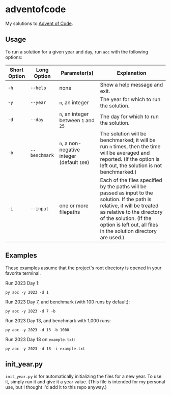 # adventofcode

My solutions to [Advent of Code](https://adventofcode.com/).

## Usage

To run a solution for a given year and day, run `aoc` with the following
options:

| Short Option | Long Option   | Parameter(s)                                | Explanation                                                                                                                                                                                                                                            |
| ------------ | ------------- | ------------------------------------------- | ------------------------------------------------------------------------------------------------------------------------------------------------------------------------------------------------------------------------------------------------------ |
| `-h`         | `--help`      | none                                        | Show a help message and exit.                                                                                                                                                                                                                          |
| `-y`         | `--year`      | `n`, an integer                             | The year for which to run the solution.                                                                                                                                                                                                                |
| `-d`         | `--day`       | `n`, an integer between `1` and `25`        | The day for which to run the solution.                                                                                                                                                                                                                 |
| `-b`         | `--benchmark` | `n`, a non-negative integer (default `100`) | The solution will be benchmarked; it will be run `n` times, then the time will be averaged and reported. (If the option is left out, the solution is not benchmarked.)                                                                                 |
| `-i`         | `--input`     | one or more filepaths                       | Each of the files specified by the paths will be passed as input to the solution. If the path is relative, it will be treated as relative to the directory of the solution. (If the option is left out, all files in the solution directory are used.) |

## Examples

These examples assume that the project's root directory is opened in your
favorite terminal.

Run 2023 Day 1:

    py aoc -y 2023 -d 1

Run 2023 Day 7, and benchmark (with 100 runs by default):

    py aoc -y 2023 -d 7 -b

Run 2023 Day 13, and benchmark with 1,000 runs:

    py aoc -y 2023 -d 13 -b 1000

Run 2023 Day 18 on `example.txt`:

    py aoc -y 2023 -d 18 -i example.txt

## init_year.py

`init_year.py` is for automatically initializing the files for a new year. To
use it, simply run it and give it a year value. (This file is intended for my
personal use, but I thought I'd add it to this repo anyway.)
